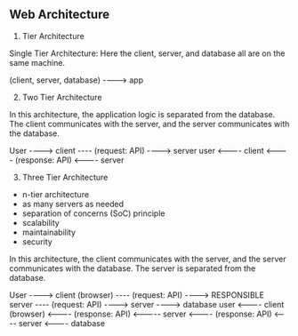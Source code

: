 ## Web Architecture

1. Tier Architecture

Single Tier Architecture: Here the client, server, and database all are on the same machine.

(client, server, database) ----> app

2. Two Tier Architecture

In this architecture, the application logic is separated from the database. The client communicates with the server, and the server communicates with the database.

User ----> client ---- (request: API) ----> server
user <---- client <---- (response: API) <---- server

3. Three Tier Architecture

- n-tier architecture
- as many servers as needed
- separation of concerns (SoC) principle
- scalability
- maintainability
- security

In this architecture, the client communicates with the server, and the server communicates with the database. The server is separated from the database.

User ----> client (browser) ---- (request: API) ----> RESPONSIBLE server ---- (request: API) ----> server ----> database
user <---- client (browser) <---- (response: API) <----- server <---- (response: API) <---- server <---- database
